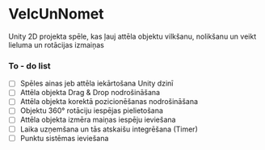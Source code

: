 # VelcUnNomet
Unity 2D projekta spēle, kas ļauj attēla objektu vilkšanu, nolikšanu un veikt lieluma un rotācijas izmaiņas

### To - do list

- [ ] Spēles ainas jeb attēla iekārtošana Unity dzinī
- [ ] Attēla objekta Drag & Drop nodrošināšana
- [ ] Attēla objekta korektā pozicionēšanas nodrošināšana
- [ ] Objektu 360° rotāciju iespējas pielietošana
- [ ] Attēla objekta izmēra maiņas iespēju ieviešana
- [ ] Laika uzņemšana un tās atskaišu integrēšana (Timer)
- [ ] Punktu sistēmas ieviešana
